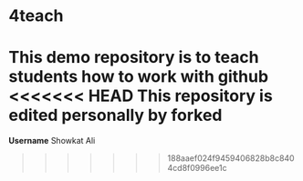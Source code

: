 # 4teach
This demo repository is to teach students how to work with github
<<<<<<< HEAD
This repository is edited personally by forked 
=======
**Username**
Showkat Ali
>>>>>>> 188aaef024f9459406828b8c8404cd8f0996ee1c
